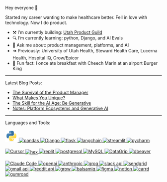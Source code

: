 Hey everyone 👋

Started my career wanting to make healthcare better. Fell in love with technology. Now I do product. 

- ⚒️ I’m currently building: [Utah Product Guild](https://utahproductguild.com)
- 🔍 I’m currently learning: python, Django, and AI Evals
- 💬 Ask me about: product management, platforms, and AI
- ⏪ Previously: University of Utah Health, Steward Health Care, Lucerna Health, Hospital IQ, Grow/Epicor
- 🍔 Fun fact: I once ate breakfast with Cheech Marin at an airport Burger King

***

Latest Blog Posts:
<!-- BLOG-POST-LIST:START -->
- [The Survival of the Product Manager](https://world.hey.com/haws/the-survival-of-the-product-manager-36b46abf)
- [What Makes You Unique?](https://world.hey.com/haws/what-makes-you-unique-e087e98c)
- [The Skill for the AI Age: Be Generative](https://world.hey.com/haws/the-skill-for-the-ai-age-be-generative-85ecdb1b)
- [Notes: Platform Ecosystems and Generative AI](https://world.hey.com/haws/notes-platform-ecosystems-and-generative-ai-949643cf)
<!-- BLOG-POST-LIST:END -->

***

<p align="left">Languages and Tools:</p>
<p align="left">   <a href="https://www.python.org" target="_blank" rel="noreferrer"> <img src="https://raw.githubusercontent.com/devicons/devicon/master/icons/python/python-original.svg" alt="python" width="40" height="40"/> </a> <a href="https://pandas.pydata.org" target="_blank" rel="noreferrer"> <img src="https://img.icons8.com/?size=2x&id=xSkewUSqtErH&format=png" alt="pandas" width="40" height="40"/> <a href="https://www.djangoproject.com" target="_blank" rel="noreferrer"> <img src="https://img.icons8.com/?size=100&id=qc3TyHJPxEoH&format=png&color=000000" alt="Django" width="40" height="40"/> </a> <a href="https://flask.palletsprojects.com/en/3.0.x/" target="_blank" rel="noreferrer"> <img src="https://img.icons8.com/?size=64&id=ewGOClUtmFX4&format=png" alt="flask" width="40" height="40"/> </a> <a href="https://www.langchain.com" target="_blank" rel="noreferrer"> <img src="https://registry.npmmirror.com/@lobehub/icons-static-png/1.65.0/files/dark/langchain-color.png" alt="langchain" width="40" height="40"/> <a href="https://streamlit.io" target="_blank" rel="noreferrer"> <img src="https://img.icons8.com/?size=100&id=Rffi8qeb2fK5&format=png&color=000000" alt="streamlit" width="40" height="40"/> </a> <a href="https://www.jetbrains.com/pycharm/" target="_blank" rel="noreferrer"> <img src="https://external-content.duckduckgo.com/iu/?u=http%3A%2F%2Fassets.stickpng.com%2Fimages%2F58481537cef1014c0b5e4968.png&f=1&nofb=1&ipt=c99bd77897a667f01ab2b6e1bec28993c37ef4e0a768726c2fa95b046de74f64&ipo=images" alt="pycharm" width="40" height="40"/> </a> <a href="https://cursor.com" target="_blank" rel="noreferrer"> <img src="https://img.icons8.com/?size=100&id=DiGZkjCzyZXn&format=png&color=000000" alt="Cursor" width="40" height="40"/> </a> <a href="https://hex.tech" target="_blank" rel="noreferrer"> <img src="https://hexhq.notion.site/image/https%3A%2F%2Fprod-files-secure.s3.us-west-2.amazonaws.com%2F90cee09d-521b-46af-8ddf-fb6d18b41ece%2F7671e120-5ece-45fb-9a3d-06d7ee41599e%2FUntitled.png?table=block&id=5c20ee3e-d559-4d6a-9d9f-3de63676bc5b&spaceId=90cee09d-521b-46af-8ddf-fb6d18b41ece&width=1420&userId=&cache=v2" alt="hex" width="40" height="50" style="margin: 20px 0; vertical-align: middle;"/> </a> <a href="https://replit.com" target="_blank" rel="noreferrer"> <img src="https://d4.alternativeto.net/P65OFY8B6KJkopLyKMorNHHAP9sPSIniV2RUxZxkMBA/rs:fill:280:280:0/g:ce:0:0/YWJzOi8vZGlzdC9pY29ucy9yZXBsLWl0XzIxMjMwMS5wbmc.png" alt="replit" width="40" height="40"/> </a> <a href="https://www.postgresql.org" target="_blank" rel="noreferrer"> <img src="https://img.icons8.com/?size=512&id=38561&format=png" alt="postgresql" width="40" height="40"/> </a> <a href="https://www.mysql.com" target="_blank" rel="noreferrer"> <img src="https://img.icons8.com/?size=100&id=hYoELNwniGhi&format=png&color=000000" alt="MySQL" width="40" height="40"/> </a> <a href="https://www.jetbrains.com/datagrip/" target="_blank" rel="noreferrer"> <img src="https://iconape.com/wp-content/png_logo_vector/datagrip-logo.png" alt="DataGrip" width="40" height="40"/> </a> <a href="https://dbeaver.io" target="_blank" rel="noreferrer"> <img src="https://img.icons8.com/?size=512&id=kjaF4LlvyR6g&format=png" alt="dbeaver" width="40" height="40"/> </a> <a href="https://claude.com/product/claude-code" target="_blank" rel="noreferrer"> <img src="https://miro.medium.com/v2/resize:fit:1358/1*WYiURPWEwdfnY3i1MeCeSQ.jpeg" alt="Claude Code" width="40" height="40"/> </a> <a href="https://openai.com" target="_blank" rel="noreferrer"> <img src="https://img.icons8.com/?size=512&id=TUk7vxvtu6hX&format=png" alt="openai" width="40" height="40"/> </a> <a href="https://www.anthropic.com" target="_blank" rel="noreferrer"> <img src="https://cdn.pulse2.com/cdn/2023/08/Anthropic.jpeg" alt="anthropic" width="40" height="40"/> </a> <a href="https://groq.com" target="_blank" rel="noreferrer"> <img src="https://striking-kindness-e0d93214bb.media.strapiapp.com/Groq_logo_a170a51625.jpg" alt="groq" width="40" height="40"/> </a> <a href="https://api.slack.com" target="_blank" rel="noreferrer"> <img src="https://img.icons8.com/?size=512&id=nJcA2q1aR7KO&format=png" alt="slack api" width="40" height="40"/> </a> <a href="https://sendgrid.com" target="_blank" rel="noreferrer"> <img src="https://img.icons8.com/?size=512&id=fKZRZZJFo1F7&format=png" alt="sendgrid" width="40" height="40"/> </a> <a href="https://developers.google.com/gmail/api/guides" target="_blank" rel="noreferrer"> <img src="https://img.icons8.com/?size=512&id=nQ4dZIRCI0nW&format=png" alt="gmail api" width="40" height="40"/> </a> <a href="https://www.reddit.com/dev/api/" target="_blank" rel="noreferrer"> <img src="https://img.icons8.com/?size=100&id=kshUdu5u4FCX&format=png" alt="reddit api" width="40" height="40"/> </a>   <a href="https://www.grow.com" target="_blank" rel="noreferrer"> <img src="https://images.g2crowd.com/uploads/product/image/large_detail/large_detail_88ffbc45a6468cf6b666ef3dad29b4f9/grow-com.png" alt="grow" width="40" height="40"/> </a> <a href="https://balsamiq.com" target="_blank" rel="noreferrer"> <img src="https://www.vectorlogo.zone/logos/balsamiq/balsamiq-icon.svg" alt="balsamiq" width="40" height="40"/> </a> <a href="https://www.figma.com/" target="_blank" rel="noreferrer"> <img src="https://www.vectorlogo.zone/logos/figma/figma-icon.svg" alt="figma" width="40" height="40"/> </a> <a href="https://www.notion.so" target="_blank" rel="noreferrer"> <img src="https://img.icons8.com/?size=512&id=X5tAievwwoBl&format=png" alt="notion" width="40" height="40"/> </a> <a href="https://carrd.co" target="_blank" rel="noreferrer"> <img src="https://img.icons8.com/?size=512&id=CmpAj9aRC5Q7&format=png" alt="carrd" width="40" height="40"/> </a> <a href="https://gumroad.com" target="_blank" rel="noreferrer"> <img src="https://img.icons8.com/?size=100&id=oTKahezbYRBV&format=png&color=000000" alt="gumroad" width="40" height="40"/> </a>   </p>

